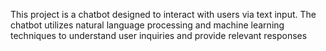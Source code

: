 This project is a chatbot designed to interact with users via text input. The chatbot utilizes natural language processing and machine learning techniques to understand user inquiries and provide relevant responses
